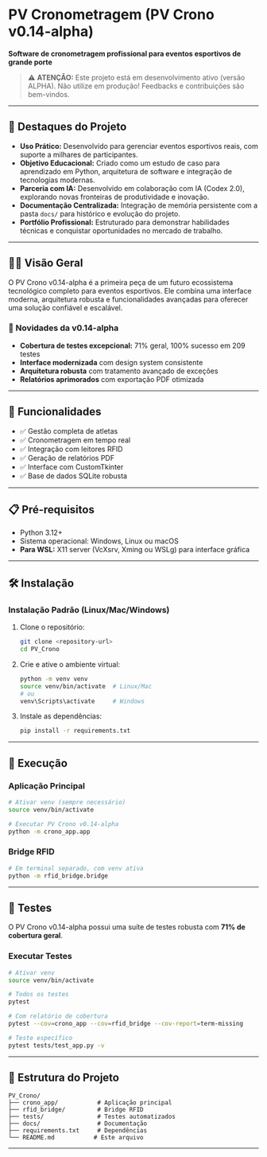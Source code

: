 # PV Cronometragem (PV Crono v0.14-alpha)

**Software de cronometragem profissional para eventos esportivos de grande porte**

> ⚠️ **ATENÇÃO:** Este projeto está em desenvolvimento ativo (versão ALPHA). Não utilize em produção! Feedbacks e contribuições são bem-vindos.

---

## 🌟 Destaques do Projeto

- **Uso Prático:** Desenvolvido para gerenciar eventos esportivos reais, com suporte a milhares de participantes.
- **Objetivo Educacional:** Criado como um estudo de caso para aprendizado em Python, arquitetura de software e integração de tecnologias modernas.
- **Parceria com IA:** Desenvolvido em colaboração com IA (Codex 2.0), explorando novas fronteiras de produtividade e inovação.
- **Documentação Centralizada:** Integração de memória persistente com a pasta `docs/` para histórico e evolução do projeto.
- **Portfólio Profissional:** Estruturado para demonstrar habilidades técnicas e conquistar oportunidades no mercado de trabalho.

---

## 🏃‍♂️ Visão Geral

O PV Crono v0.14-alpha é a primeira peça de um futuro ecossistema tecnológico completo para eventos esportivos. Ele combina uma interface moderna, arquitetura robusta e funcionalidades avançadas para oferecer uma solução confiável e escalável.

### 🎉 Novidades da v0.14-alpha
- **Cobertura de testes excepcional:** 71% geral, 100% sucesso em 209 testes
- **Interface modernizada** com design system consistente
- **Arquitetura robusta** com tratamento avançado de exceções
- **Relatórios aprimorados** com exportação PDF otimizada

---

## 🚀 Funcionalidades

- ✅ Gestão completa de atletas
- ✅ Cronometragem em tempo real
- ✅ Integração com leitores RFID
- ✅ Geração de relatórios PDF
- ✅ Interface com CustomTkinter
- ✅ Base de dados SQLite robusta

---

## 📋 Pré-requisitos

- Python 3.12+
- Sistema operacional: Windows, Linux ou macOS
- **Para WSL:** X11 server (VcXsrv, Xming ou WSLg) para interface gráfica

---

## 🛠️ Instalação

### Instalação Padrão (Linux/Mac/Windows)

1. Clone o repositório:
   ```bash
   git clone <repository-url>
   cd PV_Crono
   ```

2. Crie e ative o ambiente virtual:
   ```bash
   python -m venv venv
   source venv/bin/activate  # Linux/Mac
   # ou
   venv\Scripts\activate     # Windows
   ```

3. Instale as dependências:
   ```bash
   pip install -r requirements.txt
   ```

---

## 🎯 Execução

### Aplicação Principal
```bash
# Ativar venv (sempre necessário)
source venv/bin/activate

# Executar PV Crono v0.14-alpha
python -m crono_app.app
```

### Bridge RFID
```bash
# Em terminal separado, com venv ativa
python -m rfid_bridge.bridge
```

---

## 🧪 Testes

O PV Crono v0.14-alpha possui uma suíte de testes robusta com **71% de cobertura geral**.

### Executar Testes
```bash
# Ativar venv
source venv/bin/activate

# Todos os testes
pytest

# Com relatório de cobertura
pytest --cov=crono_app --cov=rfid_bridge --cov-report=term-missing

# Teste específico
pytest tests/test_app.py -v
```

---

## 📁 Estrutura do Projeto

```
PV_Crono/
├── crono_app/           # Aplicação principal
├── rfid_bridge/         # Bridge RFID
├── tests/               # Testes automatizados
├── docs/                # Documentação
├── requirements.txt     # Dependências
└── README.md           # Este arquivo
```

---

